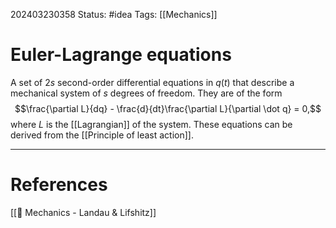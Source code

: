 202403230358
Status: #idea
Tags: [[Mechanics]]

# Euler-Lagrange equations

A set of 2*s* second-order differential equations in $q(t)$ that describe a mechanical system of *s* degrees of freedom. They are of the form
$$\frac{\partial L}{dq} - \frac{d}{dt}\frac{\partial L}{\partial \dot q} = 0,$$
where $L$ is the [[Lagrangian]] of the system. These equations can be derived from the [[Principle of least action]].



___
# References
[[📕 Mechanics - Landau & Lifshitz]]
